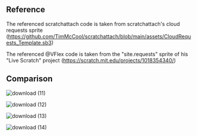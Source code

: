 ## Reference

The referenced scratchattach code is taken from scratchattach's cloud requests sprite (https://github.com/TimMcCool/scratchattach/blob/main/assets/CloudRequests_Template.sb3)

The referenced @VFlex code is taken from the "site.requests" sprite of his "Live Scratch" project (https://scratch.mit.edu/projects/1018354340/)

## Comparison

![download (11)](https://github.com/TimMcCool/TimMcCool.github.io/assets/53166177/5ceb083f-d5e9-48c5-bb6d-9619b439f650)

![download (12)](https://github.com/TimMcCool/TimMcCool.github.io/assets/53166177/e35e95e0-6d88-4ce0-a0a7-e7720e8b230e)

![download (13)](https://github.com/TimMcCool/TimMcCool.github.io/assets/53166177/83132f49-cf54-4404-becf-dbee1ba7756d)

![download (14)](https://github.com/TimMcCool/TimMcCool.github.io/assets/53166177/4c7f76a1-bdc2-46ee-9cbb-036f4b11664e)
